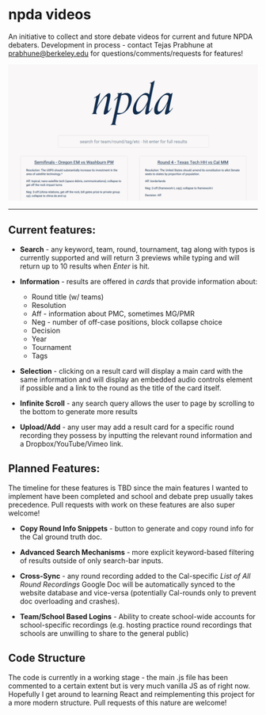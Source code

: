 # npda videos

An initiative to collect and store debate videos for current and future NPDA debaters. Development in process - contact Tejas Prabhune at prabhune@berkeley.edu for questions/comments/requests for features!

![Website Home Page View](images/WebsiteView.png)

***

## Current features:

* **Search** - any keyword, team, round, tournament, tag along with typos is currently supported and will return 3 previews while typing and will return up to 10 results when *Enter* is hit.

* **Information** - results are offered in *cards* that provide information about:
    * Round title (w/ teams)
    * Resolution
    * Aff - information about PMC, sometimes MG/PMR
    * Neg - number of off-case positions, block collapse choice
    * Decision
    * Year
    * Tournament
    * Tags

* **Selection** - clicking on a result card will display a main card with the same information and will display an embedded audio controls element if possible and a link to the round as the title of the card itself.

* **Infinite Scroll** - any search query allows the user to page by scrolling to the bottom to generate more results

* **Upload/Add** - any user may add a result card for a specific round recording they possess by inputting the relevant round information and a Dropbox/YouTube/Vimeo link.

## Planned Features:

The timeline for these features is TBD since the main features I wanted to implement have been completed and school and debate prep usually takes precedence. Pull requests with work on these features are also super welcome!

* **Copy Round Info Snippets** - button to generate and copy round info for the Cal ground truth doc.

* **Advanced Search Mechanisms** - more explicit keyword-based filtering of results outside of only search-bar inputs.

* **Cross-Sync** - any round recording added to the Cal-specific *List of All Round Recordings* Google Doc will be automatically synced to the website database and vice-versa (potentially Cal-rounds only to prevent doc overloading and crashes).

* **Team/School Based Logins** - Ability to create school-wide accounts for school-specific recordings (e.g. hosting practice round recordings that schools are unwilling to share to the general public)

## Code Structure

The code is currently in a working stage - the main .js file has been commented to a certain extent but is very much vanilla JS as of right now. Hopefully I get around to learning React and reimplementing this project for a more modern structure. Pull requests of this nature are welcome!